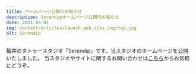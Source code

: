 ```yaml
---
title: ホームページ公開のお知らせ
description: Serendipホームページ公開のお知らせ
date: 2021.08.01
img: content/articles/launch_web_site_img/top.jpg
alt: Serendip
---
```


福井のタトゥースタジオ「Serendip」です。当スタジオのホームページを公開いたしました。
当スタジオやサイトに関するお問い合わせは[こちら](/contact)からお気軽にどうぞ。
